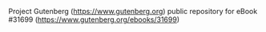 Project Gutenberg (https://www.gutenberg.org) public repository for eBook #31699 (https://www.gutenberg.org/ebooks/31699)
